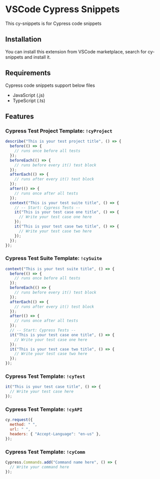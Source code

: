 # VSCode Cypress Snippets

This cy-snippets is for Cypress code snippets

## Installation

You can install this extension from VSCode marketplace, search for cy-snippets and install it.

## Requirements

Cypress code snippets support below files

- JavaScript (.js)
- TypeScript (.ts)

## Features

### Cypress Test Project Template: `!cyProject`

```javascript
describe("This is your test project title", () => {
  before(() => {
    // runs once before all tests
  });
  beforeEach(() => {
    // runs before every it() test block
  });
  afterEach(() => {
    // runs after every it() test block
  });
  after(() => {
    // runs once after all tests
  });
  context("This is your test suite title", () => {
    // -- Start: Cypress Tests --
    it("This is your test case one title", () => {
      // Write your test case one here
    });
    it("This is your test case two title", () => {
      // Write your test case two here
    });
  });
});
```

### Cypress Test Suite Template: `!cySuite`

```javascript
context("This is your test suite title", () => {
  before(() => {
    // runs once before all tests
  });
  beforeEach(() => {
    // runs before every it() test block
  });
  afterEach(() => {
    // runs after every it() test block
  });
  after(() => {
    // runs once after all tests
  });
  // -- Start: Cypress Tests --
  it("This is your test case one title", () => {
    // Write your test case one here
  });
  it("This is your test case two title", () => {
    // Write your test case two here
  });
});
```

### Cypress Test Template: `!cyTest`

```javascript
it("This is your test case title", () => {
  // Write your test case here
});
```

### Cypress Test Template: `!cyAPI`

```javascript
cy.request({
  method: " ",
  url: " ",
  headers: { "Accept-Language": "en-us" },
});
```

### Cypress Test Template: `!cyComm`

```javascript
Cypress.Commands.add("Command name here", () => {
  // Write your command here
});
```
